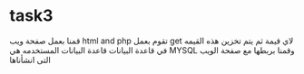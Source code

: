 # task3
قمنا بعمل صفحة ويب html and php تقوم بعمل get لاي قيمة ثم يتم تخزين هذه القيمه في قاعدة البيانات 
قاعدة البيانات المستخدمه هي MYSQL وقمنا بربطها مع صفحة الويب التى انشأناها 
